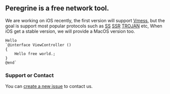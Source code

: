 ## Peregrine is a free network tool.

We are working on iOS recently, the first version will support [Vmess](https://v2ray.com/chapter_02/protocols/vmess.html), but the goal is support most popular protocols such as [SS](https://github.com/shadowsocks) [SSR]() [TROJAN](https://trojan-gfw.github.io/trojan/protocol) etc, When iOS get a stable version, we will provide a MacOS version too.


```
Hello
`@interface ViewController ()
{
    Hello free world.;
}
@end`
```

### Support or Contact

You can [create a new issue](https://github.com/freeperegrine/Peregrine/issues/new) to contact us.

